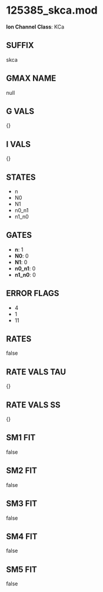 # 125385_skca.mod

**Ion Channel Class**: KCa

## SUFFIX

skca

## GMAX NAME

null

## G VALS

{}

## I VALS

{}

## STATES

- n
- N0
- N1
- n0_n1
- n1_n0

## GATES

- **n**: 1
- **N0**: 0
- **N1**: 0
- **n0_n1**: 0
- **n1_n0**: 0

## ERROR FLAGS

- 4
- 1
- 11

## RATES

false

## RATE VALS TAU

{}

## RATE VALS SS

{}

## SM1 FIT

false

## SM2 FIT

false

## SM3 FIT

false

## SM4 FIT

false

## SM5 FIT

false
